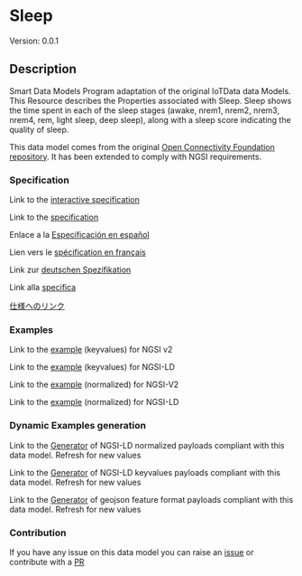 # Sleep
Version: 0.0.1

## Description 

Smart Data Models Program adaptation of the original IoTData data Models. This Resource describes the Properties associated with Sleep. Sleep shows the time spent in each of the sleep stages (awake, nrem1, nrem2, nrem3, nrem4, rem, light sleep, deep sleep), along with a sleep score indicating the quality of sleep.

This data model comes from the original [Open Connectivity Foundation repository](https://github.com/openconnectivityfoundation/IoTDataModels). It has been extended to comply with NGSI requirements.
### Specification

Link to the [interactive specification](https://swagger.lab.fiware.org/?url=https://smart-data-models.github.io/dataModel.OCF/Sleep/swagger.yaml)

Link to the [specification](https://github.com/smart-data-models/dataModel.OCF/blob/master/Sleep/doc/spec.md)

Enlace a la [Especificación en español](https://github.com/smart-data-models/dataModel.OCF/blob/master/Sleep/doc/spec_ES.md)

Lien vers le [spécification en français](https://github.com/smart-data-models/dataModel.OCF/blob/master/Sleep/doc/spec_FR.md)

Link zur [deutschen Spezifikation](https://github.com/smart-data-models/dataModel.OCF/blob/master/Sleep/doc/spec_DE.md)

Link alla [specifica](https://github.com/smart-data-models/dataModel.OCF/blob/master/Sleep/doc/spec_IT.md)

[仕様へのリンク](https://github.com/smart-data-models/dataModel.OCF/blob/master/Sleep/doc/spec_JA.md)
### Examples

Link to the [example](https://smart-data-models.github.io/dataModel.OCF/Sleep/examples/example.json) (keyvalues) for NGSI v2

Link to the [example](https://smart-data-models.github.io/dataModel.OCF/Sleep/examples/example.jsonld) (keyvalues) for NGSI-LD

Link to the [example](https://smart-data-models.github.io/dataModel.OCF/Sleep/examples/example-normalized.json) (normalized) for NGSI-V2

Link to the [example](https://smart-data-models.github.io/dataModel.OCF/Sleep/examples/example-normalized.jsonld) (normalized) for NGSI-LD
### Dynamic Examples generation

Link to the [Generator](https://smartdatamodels.org/extra/ngsi-ld_generator.php?schemaUrl=https://raw.githubusercontent.com/smart-data-models/dataModel.OCF/master/Sleep/schema.json&email=info@smartdatamodels.org) of NGSI-LD normalized payloads compliant with this data model. Refresh for new values

Link to the [Generator](https://smartdatamodels.org/extra/ngsi-ld_generator_keyvalues.php?schemaUrl=https://raw.githubusercontent.com/smart-data-models/dataModel.OCF/master/Sleep/schema.json&email=info@smartdatamodels.org) of NGSI-LD keyvalues payloads compliant with this data model. Refresh for new values

Link to the [Generator](https://smartdatamodels.org/extra/geojson_features_generator.php?schemaUrl=https://raw.githubusercontent.com/smart-data-models/dataModel.OCF/master/Sleep/schema.json&email=info@smartdatamodels.org) of geojson feature format payloads compliant with this data model. Refresh for new values
### Contribution

 If you have any issue on this data model you can raise an [issue](https://github.com/smart-data-models/dataModel.OCF/issues)  or contribute with a [PR](https://github.com/smart-data-models/dataModel.OCF/pulls)